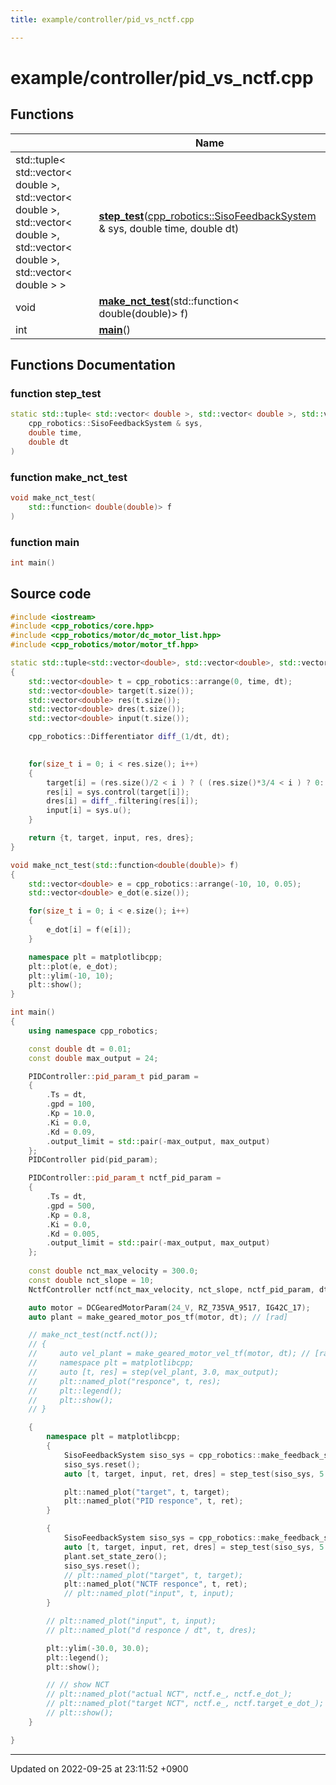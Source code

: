 ```yaml
---
title: example/controller/pid_vs_nctf.cpp

---
```


# example/controller/pid_vs_nctf.cpp



## Functions

|                | Name           |
| -------------- | -------------- |
| std::tuple< std::vector< double >, std::vector< double >, std::vector< double >, std::vector< double >, std::vector< double > > | **[step_test](/cpp_robotics_core/doxybook/Files/pid__vs__nctf_8cpp/#function-step-test)**([cpp_robotics::SisoFeedbackSystem](/cpp_robotics_core/doxybook/Classes/classcpp__robotics_1_1SisoFeedbackSystem/) & sys, double time, double dt) |
| void | **[make_nct_test](/cpp_robotics_core/doxybook/Files/pid__vs__nctf_8cpp/#function-make-nct-test)**(std::function< double(double)> f) |
| int | **[main](/cpp_robotics_core/doxybook/Files/pid__vs__nctf_8cpp/#function-main)**() |


## Functions Documentation

### function step_test

```cpp
static std::tuple< std::vector< double >, std::vector< double >, std::vector< double >, std::vector< double >, std::vector< double > > step_test(
    cpp_robotics::SisoFeedbackSystem & sys,
    double time,
    double dt
)
```


### function make_nct_test

```cpp
void make_nct_test(
    std::function< double(double)> f
)
```


### function main

```cpp
int main()
```




## Source code

```cpp
#include <iostream>
#include <cpp_robotics/core.hpp>
#include <cpp_robotics/motor/dc_motor_list.hpp>
#include <cpp_robotics/motor/motor_tf.hpp>

static std::tuple<std::vector<double>, std::vector<double>, std::vector<double>, std::vector<double>, std::vector<double>> step_test(cpp_robotics::SisoFeedbackSystem &sys, double time, double dt)
{
    std::vector<double> t = cpp_robotics::arrange(0, time, dt);
    std::vector<double> target(t.size());
    std::vector<double> res(t.size());
    std::vector<double> dres(t.size());
    std::vector<double> input(t.size());

    cpp_robotics::Differentiator diff_(1/dt, dt);
    

    for(size_t i = 0; i < res.size(); i++)
    {
        target[i] = (res.size()/2 < i ) ? ( (res.size()*3/4 < i ) ? 0: 20 ) : 20*std::cos(i*0.03); // : 1.0;
        res[i] = sys.control(target[i]);
        dres[i] = diff_.filtering(res[i]);
        input[i] = sys.u();
    }

    return {t, target, input, res, dres};
}

void make_nct_test(std::function<double(double)> f)
{
    std::vector<double> e = cpp_robotics::arrange(-10, 10, 0.05);
    std::vector<double> e_dot(e.size());

    for(size_t i = 0; i < e.size(); i++)
    {
        e_dot[i] = f(e[i]);
    }

    namespace plt = matplotlibcpp;
    plt::plot(e, e_dot);
    plt::ylim(-10, 10);
    plt::show();
}

int main()
{
    using namespace cpp_robotics;

    const double dt = 0.01;
    const double max_output = 24;

    PIDController::pid_param_t pid_param = 
    {
        .Ts = dt,
        .gpd = 100,
        .Kp = 10.0,
        .Ki = 0.0,
        .Kd = 0.09,
        .output_limit = std::pair(-max_output, max_output)
    };
    PIDController pid(pid_param);

    PIDController::pid_param_t nctf_pid_param = 
    {
        .Ts = dt,
        .gpd = 500,
        .Kp = 0.8,
        .Ki = 0.0,
        .Kd = 0.005,
        .output_limit = std::pair(-max_output, max_output)
    };
    
    const double nct_max_velocity = 300.0;
    const double nct_slope = 10;
    NctfController nctf(nct_max_velocity, nct_slope, nctf_pid_param, dt);

    auto motor = DCGearedMotorParam(24_V, RZ_735VA_9517, IG42C_17);
    auto plant = make_geared_motor_pos_tf(motor, dt); // [rad]

    // make_nct_test(nctf.nct());
    // {
    //     auto vel_plant = make_geared_motor_vel_tf(motor, dt); // [rad]
    //     namespace plt = matplotlibcpp;
    //     auto [t, res] = step(vel_plant, 3.0, max_output);
    //     plt::named_plot("responce", t, res);
    //     plt::legend();
    //     plt::show();
    // }

    {
        namespace plt = matplotlibcpp;
        {
            SisoFeedbackSystem siso_sys = cpp_robotics::make_feedback_system(pid, plant);
            siso_sys.reset();
            auto [t, target, input, ret, dres] = step_test(siso_sys, 5.0, dt);

            plt::named_plot("target", t, target);
            plt::named_plot("PID responce", t, ret);
        }

        {
            SisoFeedbackSystem siso_sys = cpp_robotics::make_feedback_system(nctf, plant);
            auto [t, target, input, ret, dres] = step_test(siso_sys, 5.0, dt);
            plant.set_state_zero();
            siso_sys.reset();
            // plt::named_plot("target", t, target);
            plt::named_plot("NCTF responce", t, ret);
            // plt::named_plot("input", t, input);
        }

        // plt::named_plot("input", t, input);
        // plt::named_plot("d responce / dt", t, dres);

        plt::ylim(-30.0, 30.0);
        plt::legend();
        plt::show();

        // // show NCT
        // plt::named_plot("actual NCT", nctf.e_, nctf.e_dot_);
        // plt::named_plot("target NCT", nctf.e_, nctf.target_e_dot_);
        // plt::show();
    }

}
```


-------------------------------

Updated on 2022-09-25 at 23:11:52 +0900

